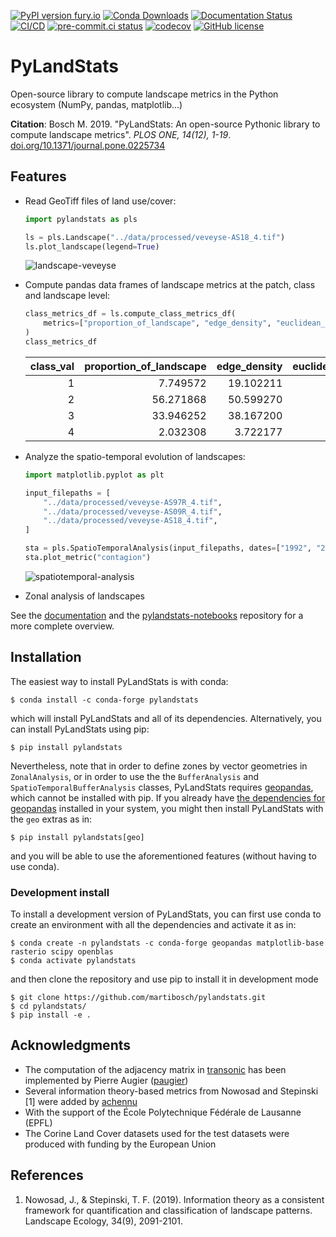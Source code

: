 [![PyPI version fury.io](https://badge.fury.io/py/pylandstats.svg)](https://pypi.python.org/pypi/pylandstats/)
[![Conda Downloads](https://img.shields.io/conda/dn/conda-forge/pylandstats.svg)](https://anaconda.org/conda-forge/pylandstats)
[![Documentation Status](https://readthedocs.org/projects/pylandstats/badge/?version=latest)](https://pylandstats.readthedocs.io/en/latest/?badge=latest)
[![CI/CD](https://github.com/martibosch/pylandstats/actions/workflows/dev.yml/badge.svg)](https://github.com/martibosch/pylandstats/blob/main/.github/workflows/dev.yml)
[![pre-commit.ci status](https://results.pre-commit.ci/badge/github/martibosch/pylandstats/main.svg)](https://results.pre-commit.ci/latest/github/martibosch/pylandstats/main)
[![codecov](https://codecov.io/github/martibosch/pylandstats/branch/main/graph/badge.svg?token=fqjSTzixmC)](https://codecov.io/github/martibosch/pylandstats)
[![GitHub license](https://img.shields.io/github/license/martibosch/pylandstats.svg)](https://github.com/martibosch/pylandstats/blob/master/LICENSE)

# PyLandStats

Open-source library to compute landscape metrics in the Python ecosystem (NumPy, pandas, matplotlib...)

**Citation**: Bosch M. 2019. "PyLandStats: An open-source Pythonic library to compute landscape metrics". *PLOS ONE, 14(12), 1-19*. [doi.org/10.1371/journal.pone.0225734](https://doi.org/10.1371/journal.pone.0225734)

## Features

- Read GeoTiff files of land use/cover:

  ```python
  import pylandstats as pls

  ls = pls.Landscape("../data/processed/veveyse-AS18_4.tif")
  ls.plot_landscape(legend=True)
  ```

  ![landscape-veveyse](figures/landscape.png)

- Compute pandas data frames of landscape metrics at the patch, class and landscape level:

  ```python
  class_metrics_df = ls.compute_class_metrics_df(
      metrics=["proportion_of_landscape", "edge_density", "euclidean_nearest_neighbor_mn"]
  )
  class_metrics_df
  ```

  | class_val | proportion_of_landscape | edge_density | euclidean_nearest_neighbor_mn |
  | --------: | ----------------------: | -----------: | ----------------------------: |
  |         1 |                7.749572 |    19.102211 |                    309.244705 |
  |         2 |               56.271868 |    50.599270 |                    229.079970 |
  |         3 |               33.946252 |    38.167200 |                    253.299859 |
  |         4 |                2.032308 |     3.722177 |                    552.835154 |

- Analyze the spatio-temporal evolution of landscapes:

  ```python
  import matplotlib.pyplot as plt

  input_filepaths = [
      "../data/processed/veveyse-AS97R_4.tif",
      "../data/processed/veveyse-AS09R_4.tif",
      "../data/processed/veveyse-AS18_4.tif",
  ]

  sta = pls.SpatioTemporalAnalysis(input_filepaths, dates=["1992", "2004", "2012"])
  sta.plot_metric("contagion")
  ```

  ![spatiotemporal-analysis](figures/spatiotemporal.png)

- Zonal analysis of landscapes

See the [documentation](https://pylandstats.readthedocs.io/en/latest/?badge=latest) and the [pylandstats-notebooks](https://github.com/martibosch/pylandstats-notebooks) repository for a more complete overview.

## Installation

The easiest way to install PyLandStats is with conda:

```
$ conda install -c conda-forge pylandstats
```

which will install PyLandStats and all of its dependencies. Alternatively, you can install PyLandStats using pip:

```
$ pip install pylandstats
```

Nevertheless, note that in order to define zones by vector geometries in `ZonalAnalysis`, or in order to use the the `BufferAnalysis` and `SpatioTemporalBufferAnalysis` classes, PyLandStats requires [geopandas](https://github.com/geopandas/geopandas), which cannot be installed with pip. If you already have [the dependencies for geopandas](https://geopandas.readthedocs.io/en/latest/install.html#dependencies) installed in your system, you might then install PyLandStats with the `geo` extras as in:

```
$ pip install pylandstats[geo]
```

and you will be able to use the aforementioned features (without having to use conda).

### Development install

To install a development version of PyLandStats, you can first use conda to create an environment with all the dependencies and activate it as in:

```
$ conda create -n pylandstats -c conda-forge geopandas matplotlib-base rasterio scipy openblas
$ conda activate pylandstats
```

and then clone the repository and use pip to install it in development mode

```
$ git clone https://github.com/martibosch/pylandstats.git
$ cd pylandstats/
$ pip install -e .
```

## Acknowledgments

- The computation of the adjacency matrix in [transonic](https://github.com/fluiddyn/transonic) has been implemented by Pierre Augier ([paugier](https://github.com/paugier))
- Several information theory-based metrics from Nowosad and Stepinski \[1\] were added by [achennu](https://github.com/achennu)
- With the support of the École Polytechnique Fédérale de Lausanne (EPFL)
- The Corine Land Cover datasets used for the test datasets were produced with funding by the European Union

## References

1. Nowosad, J., & Stepinski, T. F. (2019). Information theory as a consistent framework for quantification and classification of landscape patterns. Landscape Ecology, 34(9), 2091-2101.
